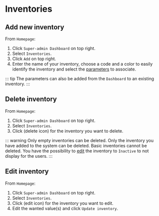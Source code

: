 # Inventories

## Add new inventory
From `Homepage`: 
1. Click `Super-admin Dashboard` on top right. 
2. Select `Inventories`.
3. Click `Add` on top right.
4. Enter the name of your inventory, choose a code and a color to easily identify the inventory and select the [parameters](/laboratory-information-management-system/dashboard-parameters.html#parameters) to associate. 

::: tip
The parameters can also be added from the `Dashboard` to an existing inventory.
:::

## Delete inventory
From `Homepage`: 
1. Click `Super-admin Dashboard` on top right. 
2. Select `Inventories`.
3. Click (delete icon) for the inventory you want to delete.

::: warning
Only empty inventories can be deleted.
Only the inventory  you have added to the system can be deleted. Basic inventories cannot be deleted. You have the possibility to [edit](/laboratory-information-management-system/super-administration-inventories.html#edit-inventory) the inventory to `Inactive` to not display for the users.
:::

## Edit inventory
From `Homepage`: 
1. Click `Super-admin Dashboard` on top right. 
2. Select `Inventories`.
3. Click (edit icon) for the inventory you want to edit.
4. Edit the wanted value(s) and click `Update inventory`.
